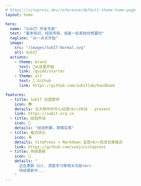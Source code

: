 ```yaml
---
# https://vitepress.dev/reference/default-theme-home-page
layout: home

hero:
  name: "SubIT 开发手册"
  text: "基本知识，经验传授，或者一些其他你想要的"
  tagline: "从一点点开始"
  image:
    src: "/images/SubIT-Normal.svg"
    alt: SubIT
  actions:
    - theme: brand
      text: 📂从这里开始
      link: /guide/starter
    - theme: alt
      text: 🍺 Github  
      link: https://github.com/subitlab/handbook

features:
  - title: SubIT 社团提供
    icon: 📚
    details: 北大附中的中心社团<br>2018 - present
    link: https://subit.org.cn
  - title: 经验所谈
    icon: 📖
    details: "经验积累，真情实感"
  - title: 格式优化
    icon: 🏝️
    details: VitePress + Markdown 呈现<br>包含优美格式
    link: https://github.com/vuejs/vitepress
  - title: 持续更新
    icon: 🌱
    details: "
      正在更新 Git, 深度学习等相关内容<br>
      持续更新中...
    "
---
```


